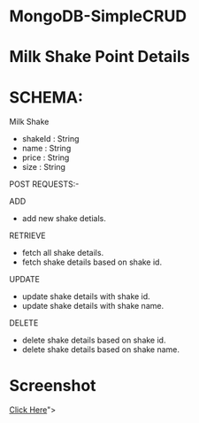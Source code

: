 # MongoDB-SimpleCRUD
# Milk Shake Point Details

# SCHEMA:

Milk Shake

* shakeId : String
* name : String
* price : String
* size : String

POST REQUESTS:-

ADD
* add new shake detials.

RETRIEVE

* fetch all shake details.
* fetch shake details based on shake id.

 UPDATE

* update shake details with shake id.
* update shake details with shake name.

 DELETE

* delete shake details based on shake id.
* delete shake details based on shake name.
# Screenshot
<a id="user-content-Screenshots" class="anchor" aria-hidden="true" href="#Screenshots"></a>

<a href="https://github.com/SHREYUGANDHI/MongoDB-SimpleCRUD/tree/main/postman"> Click Here</a>"> 
